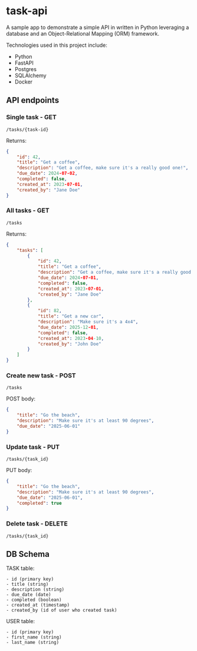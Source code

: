 # task-api
A sample app to demonstrate a simple API in written in Python leveraging a database and an Object-Relational Mapping (ORM) framework.

Technologies used in this project include:

* Python
* FastAPI
* Postgres
* SQLAlchemy
* Docker

## API endpoints

### Single task - GET

``` text
/tasks/{task-id}
```

Returns:

``` json
{
    "id": 42,
    "title": "Get a coffee",
    "description": "Get a coffee, make sure it's a really good one!",
    "due_date": 2024-07-02,
    "completed": false,
    "created_at": 2023-07-01,
    "created_by": "Jane Doe"
}
```

### All tasks - GET

``` text
/tasks
```

Returns:

``` json
{
    "tasks": [
        {
            "id": 42,
            "title": "Get a coffee",
            "description": "Get a coffee, make sure it's a really good one!",
            "due_date": 2024-07-01,
            "completed": false,
            "created_at": 2023-07-01,
            "created_by": "Jane Doe"
        },
        {
            "id": 82,
            "title": "Get a new car",
            "description": "Make sure it's a 4x4",
            "due_date": 2025-12-01,
            "completed": false,
            "created_at": 2023-04-10,
            "created_by": "John Doe"
        }
    ]
}
```

### Create new task - POST

``` text
/tasks
```

POST body:

``` json
{
    "title": "Go the beach",
    "description": "Make sure it's at least 90 degrees",
    "due_date": "2025-06-01"
}
```

### Update task - PUT

``` text
/tasks/{task_id}
```

PUT body:

``` json
{
    "title": "Go the beach",
    "description": "Make sure it's at least 90 degrees",
    "due_date": "2025-06-01",
    "completed": true
}
```

### Delete task - DELETE

``` text
/tasks/{task_id}
```

## DB Schema

TASK table:

``` database
- id (primary key)
- title (string)
- description (string)
- due_date (date)
- completed (boolean)
- created_at (timestamp)
- created_by (id of user who created task)
```

USER table:

``` text
- id (primary key)
- first_name (string)
- last_name (string)
```
